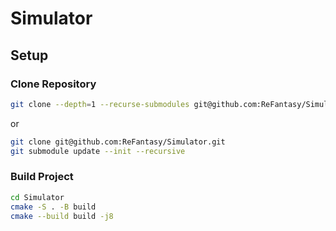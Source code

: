 # Simulator
## Setup
### Clone Repository
```bash
git clone --depth=1 --recurse-submodules git@github.com:ReFantasy/Simulator.git
```
or
```bash
git clone git@github.com:ReFantasy/Simulator.git
git submodule update --init --recursive
```
### Build Project
```bash
cd Simulator
cmake -S . -B build 
cmake --build build -j8
```


